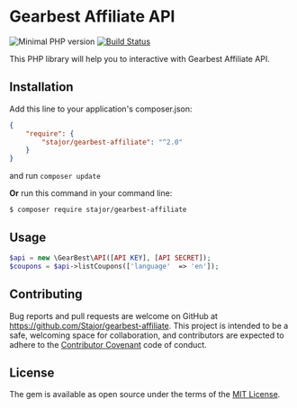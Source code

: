 # Gearbest Affiliate API

![Minimal PHP version](https://img.shields.io/packagist/php-v/stajor/gearbest-affiliate.svg)
[![Build Status](https://api.travis-ci.org/Stajor/gearbest-affiliate.svg?branch=master)](https://travis-ci.org/Stajor/gearbest-affiliate)

This PHP library will help you to interactive with Gearbest Affiliate API.

## Installation

Add this line to your application's composer.json:

```json
{
    "require": {
        "stajor/gearbest-affiliate": "^2.0"
    }
}
```
and run `composer update`

**Or** run this command in your command line:

    $ composer require stajor/gearbest-affiliate
    
## Usage

```php
$api = new \GearBest\API([API KEY], [API SECRET]);
$coupons = $api->listCoupons(['language'  => 'en']);

```



## Contributing

Bug reports and pull requests are welcome on GitHub at https://github.com/Stajor/gearbest-affiliate. This project is intended to be a safe, welcoming space for collaboration, and contributors are expected to adhere to the [Contributor Covenant](http://contributor-covenant.org) code of conduct.

## License

The gem is available as open source under the terms of the [MIT License](https://opensource.org/licenses/MIT).